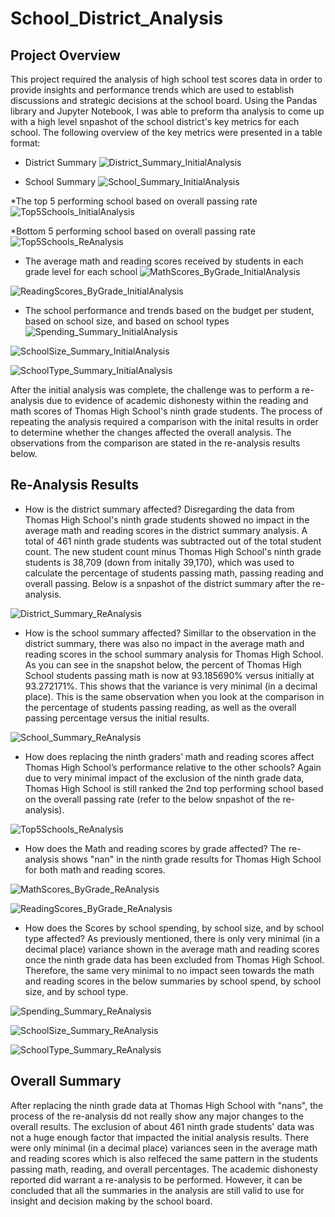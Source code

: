 # School_District_Analysis

## Project Overview
This project required the analysis of high school test scores data in order to provide insights and performance trends which are used to establish discussions and strategic decisions at the school board. Using the Pandas library and Jupyter Notebook, I was able to preform tha analysis to come up with a high level snpashot of the school district's key metrics for each school. The following overview of the key metrics were presented in a table format:

* District Summary
![District_Summary_InitialAnalysis]()


* School Summary
![School_Summary_InitialAnalysis]()


*The top 5 performing school based on overall passing rate
![Top5Schools_InitialAnalysis]()


*Bottom 5 performing school based on overall passing rate
![Top5Schools_ReAnalysis]()


* The average math and reading scores received by students in each grade level for each school
![MathScores_ByGrade_InitialAnalysis]()

![ReadingScores_ByGrade_InitialAnalysis]()


* The school performance and trends based on the budget per student, based on school size, and based on school types
![Spending_Summary_InitialAnalysis]()

![SchoolSize_Summary_InitialAnalysis]()

![SchoolType_Summary_InitialAnalysis]()


After the initial analysis was complete, the challenge was to perform a re-analysis due to evidence of academic dishonesty within the reading and math scores of Thomas High School's ninth grade students. The process of repeating the analysis required a comparison with the inital results in order to determine whether the changes affected the overall analysis. The observations from the comparison are stated in the re-analysis results below.

## Re-Analysis Results

* How is the district summary affected?
Disregarding the data from Thomas High School's ninth grade students showed no impact in the average math and reading scores in the district summary analysis. A total of 461 ninth grade students was subtracted out of the total student count. The new student count minus Thomas High School's ninth grade students is 38,709 (down from initally 39,170), which was used to calculate the percentage of students passing math, passing reading and overall passing. Below is a snpashot of the district summary after the re-analysis.

![District_Summary_ReAnalysis]()


* How is the school summary affected?
Simillar to the observation in the district summary, there was also no impact in the average math and reading scores in the school summary analysis for Thomas High School. As you can see in the snapshot below, the percent of Thomas High School students passing math is now at 93.185690% versus initially at 93.272171%. This shows that the variance is very minimal (in a decimal place). This is the same observation when you look at the comparison in the percentage of students passing reading, as well as the overall passing percentage versus the initial results.

![School_Summary_ReAnalysis]()


* How does replacing the ninth graders’ math and reading scores affect Thomas High School’s performance relative to the other schools?
 Again due to very minimal impact of the exclusion of the ninth grade data, Thomas High School is still ranked the 2nd top performing school based on the overall passing rate (refer to the below snpashot of the re-analysis).

![Top5Schools_ReAnalysis]()


* How does the Math and reading scores by grade affected?
The re-analysis shows "nan" in the ninth grade results for Thomas High School for both math and reading scores.

![MathScores_ByGrade_ReAnalysis]()

![ReadingScores_ByGrade_ReAnalysis]()


* How does the Scores by school spending, by school size, and by school type affected?
As previously mentioned, there is only very minimal (in a decimal place) variance shown in the average math and reading scores once the ninth grade data has been excluded from Thomas High School. Therefore, the same very minimal to no impact seen towards the math and reading scores in the below summaries by school spend, by school size, and by school type. 

![Spending_Summary_ReAnalysis]()

![SchoolSize_Summary_ReAnalysis]()

![SchoolType_Summary_ReAnalysis]()


## Overall Summary
After replacing the ninth grade data at Thomas High School with "nans", the process of the re-analysis dd not really show any major changes to the overall results. The exclusion of about 461 ninth grade students' data was not a huge enough factor that impacted the initial analysis results. There were only minimal (in a decimal place) variances seen in the average math and reading scores which is also relfeced the same pattern in the students passing math, reading, and overall percentages. The academic dishonesty reported did warrant a re-analysis to be performed. However, it can be concluded that all the summaries in the analysis are still valid to use for insight and decision making by the school board.
